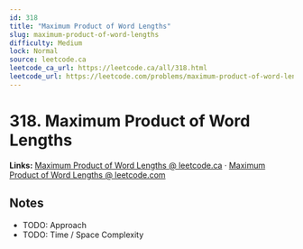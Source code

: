 ```yaml
--- 
id: 318
title: "Maximum Product of Word Lengths"
slug: maximum-product-of-word-lengths
difficulty: Medium
lock: Normal
source: leetcode.ca
leetcode_ca_url: https://leetcode.ca/all/318.html
leetcode_url: https://leetcode.com/problems/maximum-product-of-word-lengths/
---
```


# 318. Maximum Product of Word Lengths

**Links:** [Maximum Product of Word Lengths @ leetcode.ca](https://leetcode.ca/all/318.html) · [Maximum Product of Word Lengths @ leetcode.com](https://leetcode.com/problems/maximum-product-of-word-lengths/)

## Notes
- TODO: Approach
- TODO: Time / Space Complexity
